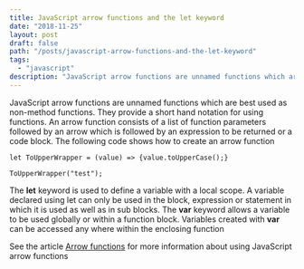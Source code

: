 ```yaml
---
title: JavaScript arrow functions and the let keyword
date: "2018-11-25"
layout: post
draft: false
path: "/posts/javascript-arrow-functions-and-the-let-keyword"
tags:
  - "javascript"
description: "JavaScript arrow functions are unnamed functions which are best used as non-method functions. They provide a short hand notation for using functions. An arrow function consists of a list of function parameters followed by an arrow which is followed by an expression to be returned or a code block."
---
```


JavaScript arrow functions are unnamed functions which are best used as non-method functions. They provide a short hand notation for using functions. An arrow function consists of a list of function parameters followed by an arrow which is followed by an expression to be returned or a code block. The following code shows how to create an arrow function

```
let ToUpperWrapper = (value) => {value.toUpperCase();}

ToUpperWrapper("test");
```

The **let** keyword is used to define a variable with a local scope. A variable declared using let can only be used in the block, expression or statement in which it is used as well as in sub blocks. The **var** keyword allows a variable to be used globally or within a function block. Variables created with **var** can be accessed any where within the enclosing function

See the article [Arrow functions](https://developer.mozilla.org/en-US/docs/Web/JavaScript/Reference/Functions/) for more information about using JavaScript arrow functions
